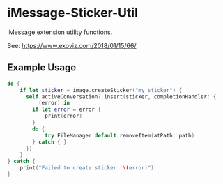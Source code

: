 # iMessage-Sticker-Util
iMessage extension utility functions.

See: https://www.exoviz.com/2018/01/15/66/

## Example Usage

```Swift
do {
    if let sticker = image.createSticker("my sticker") {
      self.activeConversation?.insert(sticker, completionHandler: {
          (error) in
        if let error = error {
            print(error)
        }
        do {
            try FileManager.default.removeItem(atPath: path)
        } catch { }
      })
    }
} catch {
    print("Failed to create sticker: \(error)")
}

```
